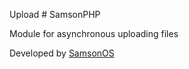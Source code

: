 Upload # SamsonPHP 

Module for asynchronous uploading files

Developed by [SamsonOS](http://samsonos.com/)